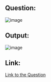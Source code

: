 ## Question:
![image](https://github.com/user-attachments/assets/f2104565-89b8-42de-83bc-3bc97ee5d577)

## Output:
![image](https://github.com/user-attachments/assets/5d4492b4-8b82-422c-9a5b-6a0301eb5e50)

## Link:
[Link to the Question](https://www.hackerrank.com/challenges/average-population/problem?isFullScreen=true)
